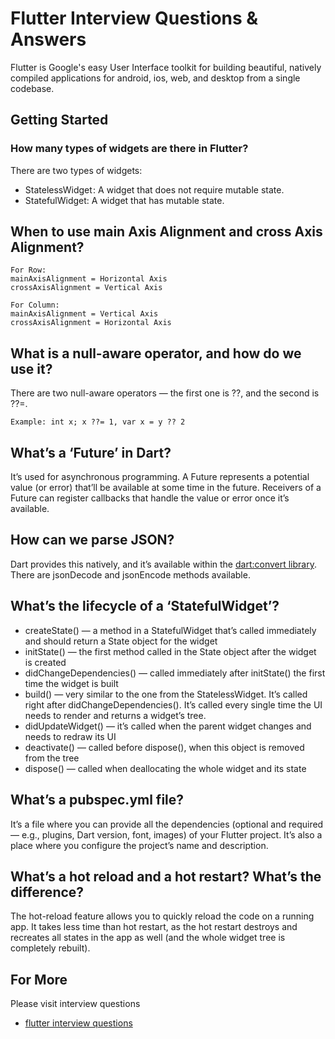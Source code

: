 # Flutter Interview Questions & Answers

Flutter is Google's easy User Interface toolkit for building beautiful, natively compiled applications for android, ios, web, and desktop from a single codebase.

## Getting Started

### How many types of widgets are there in Flutter?

There are two types of widgets:
* StatelessWidget : A widget that does not require mutable state.
* StatefulWidget: A widget that has mutable state.



## When to use main Axis Alignment and cross Axis Alignment?

`````
For Row:
mainAxisAlignment = Horizontal Axis
crossAxisAlignment = Vertical Axis

For Column:
mainAxisAlignment = Vertical Axis
crossAxisAlignment = Horizontal Axis
`````

## What is a null-aware operator, and how do we use it?
There are two null-aware operators — the first one is ??, and the second is ??=.
`````
Example: int x; x ??= 1, var x = y ?? 2
`````

## What’s a ‘Future’ in Dart?
It’s used for asynchronous programming. A Future represents a potential value (or error) that’ll be available at some time in the future.
Receivers of a Future can register callbacks that handle the value or error once it’s available.

## How can we parse JSON?
Dart provides this natively, and it’s available within the [dart:convert library](https://api.dart.dev/stable/2.7.2/dart-convert/dart-convert-library.html). There are jsonDecode and jsonEncode methods available.

## What’s the lifecycle of a ‘StatefulWidget’?
* createState() — a method in a StatefulWidget that’s called immediately and should return a State object for the widget
* initState() — the first method called in the State object after the widget is created
* didChangeDependencies() — called immediately after initState() the first time the widget is built
* build() — very similar to the one from the StatelessWidget. It’s called right after didChangeDependencies(). It’s called every single time the UI needs to render and returns a widget’s tree.
* didUpdateWidget() — it’s called when the parent widget changes and needs to redraw its UI
* deactivate() — called before dispose(), when this object is removed from the tree
* dispose() — called when deallocating the whole widget and its state

## What’s a pubspec.yml file?
It’s a file where you can provide all the dependencies (optional and required — e.g., plugins, Dart version, font, images) of your Flutter project. It’s also a place where you configure the project’s name and description.

## What’s a hot reload and a hot restart? What’s the difference?
The hot-reload feature allows you to quickly reload the code on a running app. It takes less time than hot restart, as the hot restart destroys and recreates all states in the app as well (and the whole widget tree is completely rebuilt).

## For More

Please visit interview questions
* [flutter interview questions](https://www.interviewquestions.app/flutter-interview-questions-answers-2021/)
